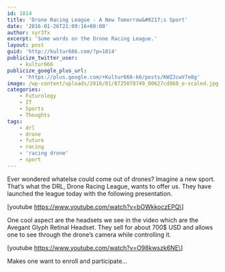 ```yaml
---
id: 1814
title: 'Drone Racing League - A New Tomorrow&#8217;s Sport'
date: '2016-01-26T21:09:16+00:00'
author: syr3fx
excerpt: 'Some words on the Drone Racing League.'
layout: post
guid: 'http://kultur666.com/?p=1814'
publicize_twitter_user:
    - kultur666
publicize_google_plus_url:
    - 'https://plus.google.com/+Kultur666-k6/posts/KWZJcwV7e8g'
image: /wp-content/uploads/2016/01/8725078749_00627cd860_o-scaled.jpg
categories:
    - Futurology
    - IT
    - Sports
    - Thoughts
tags:
    - drl
    - drone
    - future
    - racing
    - 'racing drone'
    - sport
---
```


Ever wondered whatelse could come out of drones? Imagine a new sport. That’s what the DRL, Drone Racing League, wants to offer us. They have launched the league today with the following presentation.

\[youtube https://www.youtube.com/watch?v=bOWkkoczEPQ\]

One cool aspect are the headsets we see in the video which are the Avegant Glyph Retinal Headset. They sell for about 700$ USD and allows one to see through the drone’s camera while controlling it.

\[youtube https://www.youtube.com/watch?v=O98kwszk6NE\]

Makes one want to enroll and participate…